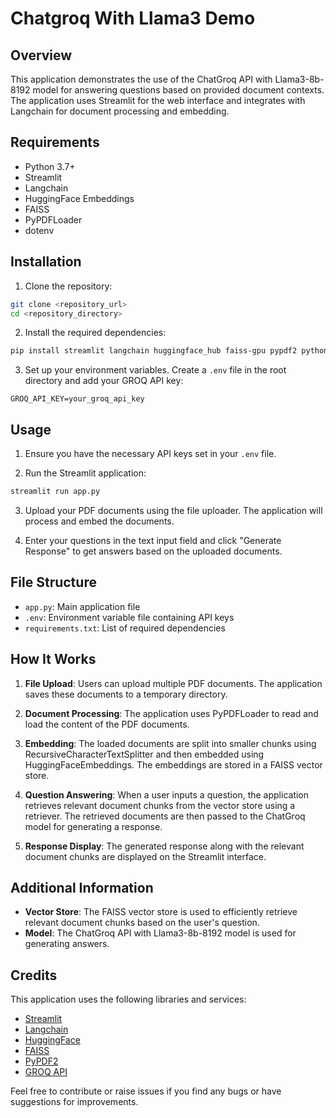 # Chatgroq With Llama3 Demo

## Overview

This application demonstrates the use of the ChatGroq API with Llama3-8b-8192 model for answering questions based on provided document contexts. The application uses Streamlit for the web interface and integrates with Langchain for document processing and embedding.

## Requirements

- Python 3.7+
- Streamlit
- Langchain
- HuggingFace Embeddings
- FAISS
- PyPDFLoader
- dotenv

## Installation

1. Clone the repository:

```sh
git clone <repository_url>
cd <repository_directory>
```

2. Install the required dependencies:

```sh
pip install streamlit langchain huggingface_hub faiss-gpu pypdf2 python-dotenv
```

3. Set up your environment variables. Create a `.env` file in the root directory and add your GROQ API key:

```env
GROQ_API_KEY=your_groq_api_key
```

## Usage

1. Ensure you have the necessary API keys set in your `.env` file.

2. Run the Streamlit application:

```sh
streamlit run app.py
```

3. Upload your PDF documents using the file uploader. The application will process and embed the documents.

4. Enter your questions in the text input field and click "Generate Response" to get answers based on the uploaded documents.

## File Structure

- `app.py`: Main application file
- `.env`: Environment variable file containing API keys
- `requirements.txt`: List of required dependencies

## How It Works

1. **File Upload**: Users can upload multiple PDF documents. The application saves these documents to a temporary directory.

2. **Document Processing**: The application uses PyPDFLoader to read and load the content of the PDF documents. 

3. **Embedding**: The loaded documents are split into smaller chunks using RecursiveCharacterTextSplitter and then embedded using HuggingFaceEmbeddings. The embeddings are stored in a FAISS vector store.

4. **Question Answering**: When a user inputs a question, the application retrieves relevant document chunks from the vector store using a retriever. The retrieved documents are then passed to the ChatGroq model for generating a response.

5. **Response Display**: The generated response along with the relevant document chunks are displayed on the Streamlit interface.

## Additional Information

- **Vector Store**: The FAISS vector store is used to efficiently retrieve relevant document chunks based on the user's question.
- **Model**: The ChatGroq API with Llama3-8b-8192 model is used for generating answers.

## Credits

This application uses the following libraries and services:
- [Streamlit](https://streamlit.io/)
- [Langchain](https://www.langchain.com/)
- [HuggingFace](https://huggingface.co/)
- [FAISS](https://faiss.ai/)
- [PyPDF2](https://pypi.org/project/PyPDF2/)
- [GROQ API](https://www.groq.com/)

Feel free to contribute or raise issues if you find any bugs or have suggestions for improvements.